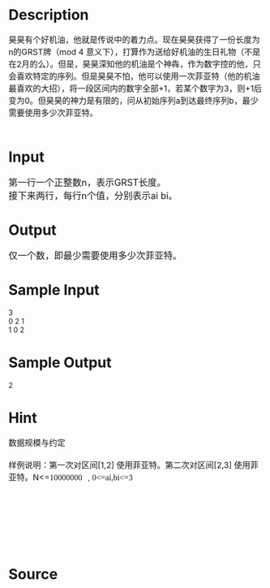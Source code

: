 
# Description

<div class="content"><p><span style="font-size: medium">昊昊有个好机油，他就是传说中的着力点。现在昊昊获得了一份长度为n的GRST牌（mod 4 意义下），打算作为送给好机油的生日礼物（不是在2月的么）。但是，昊昊深知他的机油是个神犇，作为数字控的他，只会喜欢特定的序列。但是昊昊不怕，他可以使用一次菲亚特（他的机油最喜欢的大招），将一段区间内的数字全部+1，若某个数字为3，则+1后变为0。但昊昊的神力是有限的，问从初始序列a到达最终序列b，最少需要使用多少次菲亚特。<br/>
<br/>
</span></p></div>

# Input

<div class="content"><p><font size="4">第一行一个正整数n，表示GRST长度。<br/>
接下来两行，每行n个值，分别表示ai bi。<br/>
</font></p></div>

# Output

<div class="content"><p><font size="4">仅一个数，即最少需要使用多少次菲亚特。<br/>
</font></p></div>

# Sample Input

<div class="content"><span class="sampledata">3<br/>
0 2 1<br/>
1 0 2<br/>
</span></div>

# Sample Output

<div class="content"><span class="sampledata">2<br/>
</span></div>

# Hint

<div class="content"><p></p><p><span style="font-size: medium">数据规模与约定<br/><br/>
样例说明：第一次对区间[1,2] 使用菲亚特。第二次对区间[2,3] 使用菲亚特。N&lt;=<span lang="EN-US" style="font-family: 宋体; mso-bidi-font-size: 10.0pt; mso-bidi-font-family: 宋体; mso-font-kerning: .5pt; mso-ansi-language: EN-US; mso-fareast-language: ZH-CN; mso-bidi-language: HI">10000000</span></span>   , <span lang="EN-US" style="font-family: 宋体; font-size: 12pt; mso-bidi-font-size: 10.0pt; mso-bidi-font-family: 宋体">0&lt;=ai,bi&lt;=3</span></p><br/>
<p><span style="font-size: medium"><span lang="EN-US" style="font-family: 宋体; mso-bidi-font-size: 10.0pt; mso-bidi-font-family: 宋体; mso-font-kerning: .5pt; mso-ansi-language: EN-US; mso-fareast-language: ZH-CN; mso-bidi-language: HI"> </span></span></p><br/>
<p></p><br/>
<p></p><br/>
<p></p><p></p></div>

# Source

<div class="content"><p><a href="problemset.php?search="></a></p></div>

